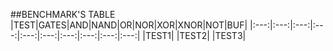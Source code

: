 ##BENCHMARK'S TABLE
|TEST|GATES|AND|NAND|OR|NOR|XOR|XNOR|NOT|BUF|
|:---:|:---:|:---:|:---:|:---:|:---:|:---:|:---:|:---:|:---:|
|TEST1|
|TEST2|
|TEST3|


